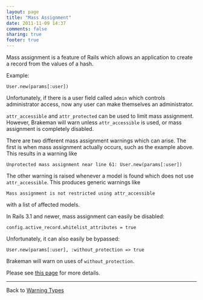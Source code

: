 ```yaml
---
layout: page
title: "Mass Assignment"
date: 2011-11-09 14:37
comments: false
sharing: true
footer: true
---
```


Mass assignment is a feature of Rails which allows an application to create a record from the values of a hash.

Example:

    User.new(params[:user])

Unfortunately, if there is a user field called `admin` which controls administrator access, now any user can make themselves an administrator.

`attr_accessible` and `attr_protected` can be used to limit mass assignment. However, Brakeman will warn unless `attr_accessible` is used, or mass assignment is completely disabled. 

There are two different mass assignment warnings which can arise. The first is when mass assignment actually occurs, such as the example above. This results in a warning like

    Unprotected mass assignment near line 61: User.new(params[:user])

The other warning is raised whenever a model is found which does not use `attr_accessible`. This produces generic warnings like

    Mass assignment is not restricted using attr_accessible

with a list of affected models.

In Rails 3.1 and newer, mass assignment can easily be disabled:

    config.active_record.whitelist_attributes = true

Unfortunately, it can also easily be bypassed:

    User.new(params[:user], :without_protection => true

Brakeman will warn on uses of `without_protection`.

Please see [this page](http://railspikes.com/2008/9/22/is-your-rails-application-safe-from-mass-assignment) for more details.

---
Back to [Warning Types](/docs/warning_types)
